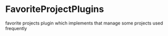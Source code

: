 FavoriteProjectPlugins
======================

favorite projects plugin which implements that manage some projects used frequently
